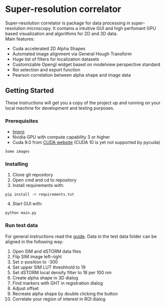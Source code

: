 # Super-resolution correlator

Super-resolution correlator is package for data processing in super-resolution microscopy. It contains a intuitive GUI and high perfomant
GPU based visualization and algorithms for 2D and 3D data. <br />
Main features:
* Cuda accelerated 2D Alpha Shapes
* Automated image alignment via General Hough Transform
* Huge list of filters for localization datasets
* Customizable Opengl widget based on modelview perspective standard
* Roi selection and export function
* Pearson correlation between alpha shape and image data

## Getting Started

These instructions will get you a copy of the project up and running on your local machine for development and testing purposes. 

### Prerequisites

* [Impro](../Impro)
* Nvidia GPU with compute capability 3 or higher
* Cuda 9.0 from [CUDA website](https://developer.nvidia.com/cuda-90-download-archive) (CUDA 10 is yet not supported by pycuda)


```
Some images
```

### Installing

1. Clone git repository
2. Open cmd and cd to repository
3. Install requirements with:
```
pip install -r requirements.txt
```
4. Start GUI with:
```
python main.py
```

### Run test data

For general instructions read the [guide](guide.pdf). Data in the test data folder can be aligned in the following way:
1. Open SIM and dSTORM data files
2. Flip SIM image left-right
4. Set z-position to -300
5. Set upper SIM LUT threshhold to 19
6. Set dSTORM local density filter to 18 per 100 nm
7. Create alpha shape in 3D dialog
8. Find markers with GHT in registration dialog
9. Adjust offset
10. Recreate alpha shape by double clicking the button
11. Correlate your region of interest in ROI dialog
